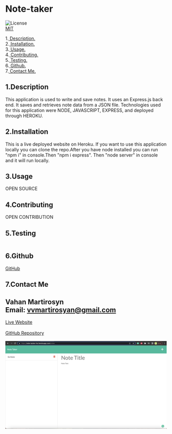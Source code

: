 # Note-taker

![License](https://img.shields.io/badge/License-MIT-orange.svg) <br> [MIT](https://opensource.org/licenses/MIT)

1.[ Description. ](#desc)
<br>
2.[ Installation. ](#inst)
<br>
3.[ Usage. ](#use)
<br>
4.[ Contributing. ](#contr)
<br>
5.[ Testing. ](#test)
<br>
6.[ Github. ](#git)
<br>
7.[ Contact Me.](#contact)
<br>

<a id="desc"></a>
## 1.Description
This application is used to write and save notes. It uses an Express.js back end. It saves and retrieves note data from a JSON file. Technologies used for this application were NODE, JAVASCRIPT, EXPRESS, and deployed through HEROKU.

<a id="inst"></a>
## 2.Installation
This is a live deployed website on Heroku. If you want to use this application locally you can clone the repo.After you have node installed you can run "npm i" in console.Then "npm i express". Then "node server" in console and it will run locally.

<a id="use"></a>
## 3.Usage

OPEN SOURCE

<a id="contr"></a>
## 4.Contributing

OPEN CONTRIBUTION

<a id="test"></a>
## 5.Testing
```

```
<a id="git"></a>
## 6.Github

[GitHub](https://github.com/https://github.com/scorpion77777)

<a id="conta"></a>
## 7.Contact Me
Vahan Martirosyn<br>
Email: 
vvmartirosyan@gmail.com
<br>
---------
[Live Website](https://note-tacker-hw.herokuapp.com/)<br>
<br>
[GitHub Repository](https://github.com/scorpion77777/note_tacker)<br>
<br>
![Screenshot](./screenshot.png)
